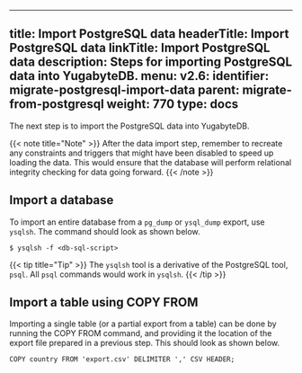 
---
title: Import PostgreSQL data
headerTitle: Import PostgreSQL data
linkTitle: Import PostgreSQL data
description: Steps for importing PostgreSQL data into YugabyteDB.
menu:
  v2.6:
    identifier: migrate-postgresql-import-data
    parent: migrate-from-postgresql
    weight: 770
type: docs
---

The next step is to import the PostgreSQL data into YugabyteDB.

{{< note title="Note" >}}
After the data import step, remember to recreate any constraints and triggers that might have been disabled to speed up loading the data. This would ensure that the database will perform relational integrity checking for data going forward.
{{< /note >}}


## Import a database

To import an entire database from a `pg_dump` or `ysql_dump` export, use `ysqlsh`. The command should look as shown below.

```
$ ysqlsh -f <db-sql-script>
```

{{< tip title="Tip" >}}
The `ysqlsh` tool is a derivative of the PostgreSQL tool, `psql`. All `psql` commands would work in `ysqlsh`.
{{< /tip >}}


## Import a table using COPY FROM

Importing a single table (or a partial export from a table) can be done by running the COPY FROM command, and providing it the location of the export file prepared in a previous step. This should look as shown below.

```
COPY country FROM 'export.csv' DELIMITER ',' CSV HEADER;
```
